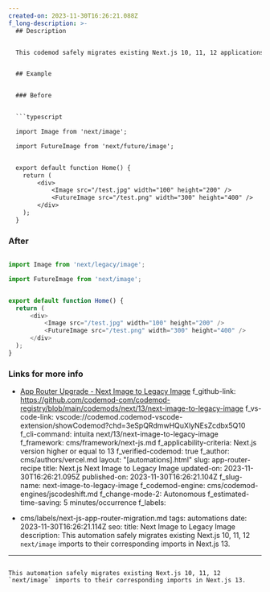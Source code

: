 ```yaml
---
created-on: 2023-11-30T16:26:21.088Z
f_long-description: >-
  ## Description


  This codemod safely migrates existing Next.js 10, 11, 12 applications importing `next/image` to the renamed `next/legacy/image` import in Next.js 13 by replacing `next/image` imports with `next/legacy/image` and replacing `next/future/image` imports with `next/image`.


  ## Example


  ### Before


  ```typescript

  import Image from 'next/image';

  import FutureImage from 'next/future/image';


  export default function Home() {
  	return (
  		<div>
  			<Image src="/test.jpg" width="100" height="200" />
  			<FutureImage src="/test.png" width="300" height="400" />
  		</div>
  	);
  }

  ```


  ### After


  ```typescript

  import Image from 'next/legacy/image';

  import FutureImage from 'next/image';


  export default function Home() {
  	return (
  		<div>
  			<Image src="/test.jpg" width="100" height="200" />
  			<FutureImage src="/test.png" width="300" height="400" />
  		</div>
  	);
  }

  ```


  ### Links for more info


  * [App Router Upgrade - Next Image to Legacy Image](https://nextjs.org/docs/pages/building-your-application/upgrading/codemods#next-image-to-legacy-image)
f_github-link: https://github.com/codemod-com/codemod-registry/blob/main/codemods/next/13/next-image-to-legacy-image
f_vs-code-link: vscode://codemod.codemod-vscode-extension/showCodemod?chd=3eSpQRdmwHQuXlyNEsZcdbx5Q10
f_cli-command: intuita next/13/next-image-to-legacy-image
f_framework: cms/framework/next-js.md
f_applicability-criteria: Next.js version higher or equal to 13
f_verified-codemod: true
f_author: cms/authors/vercel.md
layout: "[automations].html"
slug: app-router-recipe
title: Next.js Next Image to Legacy Image
updated-on: 2023-11-30T16:26:21.095Z
published-on: 2023-11-30T16:26:21.104Z
f_slug-name: next-image-to-legacy-image
f_codemod-engine: cms/codemod-engines/jscodeshift.md
f_change-mode-2: Autonomous
f_estimated-time-saving: 5 minutes/occurrence
f_labels:
  - cms/labels/next-js-app-router-migration.md
tags: automations
date: 2023-11-30T16:26:21.114Z
seo:
  title: Next Image to Legacy Image
  description: This automation safely migrates existing Next.js 10, 11, 12
    `next/image` imports to their corresponding imports in Next.js 13.
---
```

This automation safely migrates existing Next.js 10, 11, 12 `next/image` imports to their corresponding imports in Next.js 13.
